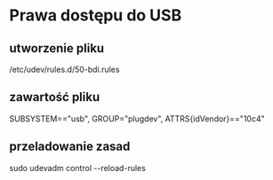 



# Prawa dostępu do USB 
## utworzenie pliku
/etc/udev/rules.d/50-bdi.rules
## zawartość pliku
SUBSYSTEM=="usb", GROUP="plugdev", ATTRS{idVendor}=="10c4" 
## przeladowanie zasad
sudo udevadm control --reload-rules
